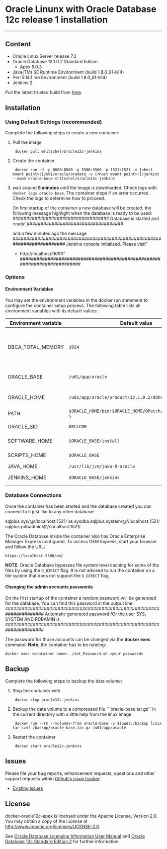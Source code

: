 # Oracle Linunx with Oracle Database 12c release 1 installation
-------------------------------------------------------------------------

## Content

* Oracle Linux Server release 7.3
* Oracle Database 12.1.0.2 Standard Edition 
   * Apex 5.0.3 
* Java(TM) SE Runtime Environment (build 1.8.0_91-b14)
* Perl 5.14.1 me Environment (build 1.8.0_91-b14)
* Jenkins 2
   	
Pull the latest trusted build from [here](https://hub.docker.com/r/mritschel/oracle12c-jenkins).


## Installation

### Using Default Settings (recommended)

Complete the following steps to create a new container:

1. Pull the image

		docker pull mritschel/oracle12c-jenkins

2. Create the container

		docker run -d -p 8080:8080 -p 5500:5500 -p 1521:1521 -v [<host mount point>:]/u01/oracle/oradata -v [<host mount point>:]/jenkins  --name oracle-base mritschel/oracle12c-jenkins 
		
3. wait around **5 minutes** until the image is downloaded. Check logs with ```docker logs oracle base```. The container stops if an error occurred. 
   Check the logs to determine how to proceed.
   
   On first startup of the container a new database will be created, the following message highlight when the database is ready to be used:
   ###################################
    Database is started and ready!
   ###################################
   
   and a few minutes ago the message 
   #########################################################################
   Jenkins console initialized. Please visit"
      - http://localhost:9090"
   #########################################################################


	
### Options

#### Environment Variables

You may set the environment variables in the docker run statement to configure the container setup process. The following table lists all environment variables with its default values:

Environment variable | Default value | Comments
-------------------- | ------------- | --------
DBCA_TOTAL_MEMORY | ```1024``` | Keep in mind that DBCA fails if you set this value too low
ORACLE_BASE | ```/u01/app/oracle``` | Oracle Base directory
ORACLE_HOME | ```/u01/app/oracle/product/12.1.0.2/dbhome_1 ``` | Oracle Home directory
PATH | ```$ORACLE_HOME/bin:$ORACLE_HOME/OPatch/:/usr/sbin:$PATH \``` | Path
ORACLE_SID | ```ORCLCDB``` | The Oracle SID
SOFTWARE_HOME | ```$ORACLE_BASE/install``` | Install directory 
SCRIPTS_HOME | ```$ORACLE_BASE``` | Scripts directory 
JAVA_HOME  | ```/usr/lib/jvm/java-8-oracle``` | Java Home  
JENKINS_HOME | ```$ORACLE_BASE/jenkins ``` | Jenkins directory 

    
### Database Connections

Once the container has been started and the database created you can connect to it just like to any other database:

  sqlplus sys/<your password>@//localhost:1521/<your SID> as sysdba
  sqlplus system/<your password>@//localhost:1521/<your SID>
  sqlplus pdbadmin/<your password>@//localhost:1521/<Your PDB name>

The Oracle Database inside the container also has Oracle Enterprise Manager Express configured. To access OEM Express, start your browser and follow the URL:

	https://localhost:5500/em/

**NOTE**: Oracle Database bypasses file system level caching for some of the files by using the `O_DIRECT` flag. It is not advised to run the container on a file system that does not support the `O_DIRECT` flag.

#### Changing the admin accounts passwords

On the first startup of the container a random password will be generated for the database. You can find this password in the output line:  
  ######################################################################
  Automatic generated password fOr the user SYS, SYSTEM AND PDBAMIN is 
  ######################################################################
   
The password for those accounts can be changed via the **docker exec** command. **Note**, the container has to be running:

	docker exec <container name> ./set_Password.sh <your password>

## Backup

Complete the following steps to backup the data volume:

1. Stop the container with 

		docker stop oracle12c-jenkins
		
2. Backup the data volume to a compressed file ```oracle-base.tar.gz`` in the current directory with a little help from the linux image

		docker run --rm --volumes-from oracle-base -v $(pwd):/backup linux tar czvf /backup/oracle-base.tar.gz /u01/app/oracle
		
3. Restart the container

		docker start oracle12c-jenkins


## Issues

Please file your bug reports, enhancement requests, questions and other support requests within [Github's issue tracker](https://help.github.com/articles/about-issues/): 

* [Existing issues](https://github.com/mritschel/oracle12c-jenkins/issues)

## License

docker-oracle12c-apex is licensed under the Apache License, Version 2.0. You may obtain a copy of the License at <http://www.apache.org/licenses/LICENSE-2.0>. 

See [Oracle Database Licensing Information User Manual](http://docs.oracle.com/database/121/DBLIC/editions.htm#DBLIC109) and [Oracle Database 12c Standard Edition 2](https://www.oracle.com/database/standard-edition-two/index.html) for further information.
